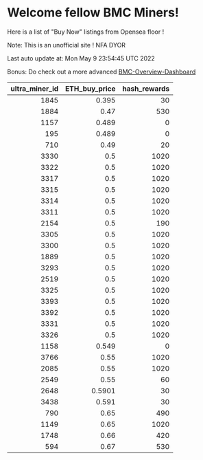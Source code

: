 # Welcome fellow BMC Miners!
Here is a list of "Buy Now" listings from Opensea floor !

Note: This is an unofficial site ! NFA DYOR

Last auto update at: Mon May  9 23:54:45 UTC 2022

Bonus: Do check out a more advanced [BMC-Overview-Dashboard](https://dune.com/defifunk/BMC-Overview-Dashboard)


|   ultra_miner_id |   ETH_buy_price |   hash_rewards |
|-----------------:|----------------:|---------------:|
|             1845 |          0.395  |             30 |
|             1884 |          0.47   |            530 |
|             1157 |          0.489  |              0 |
|              195 |          0.489  |              0 |
|              710 |          0.49   |             20 |
|             3330 |          0.5    |           1020 |
|             3322 |          0.5    |           1020 |
|             3317 |          0.5    |           1020 |
|             3315 |          0.5    |           1020 |
|             3314 |          0.5    |           1020 |
|             3311 |          0.5    |           1020 |
|             2154 |          0.5    |            190 |
|             3305 |          0.5    |           1020 |
|             3300 |          0.5    |           1020 |
|             1889 |          0.5    |           1020 |
|             3293 |          0.5    |           1020 |
|             2519 |          0.5    |           1020 |
|             3325 |          0.5    |           1020 |
|             3393 |          0.5    |           1020 |
|             3392 |          0.5    |           1020 |
|             3331 |          0.5    |           1020 |
|             3326 |          0.5    |           1020 |
|             1158 |          0.549  |              0 |
|             3766 |          0.55   |           1020 |
|             2085 |          0.55   |           1020 |
|             2549 |          0.55   |             60 |
|             2648 |          0.5901 |             30 |
|             3438 |          0.591  |             30 |
|              790 |          0.65   |            490 |
|             1149 |          0.65   |           1020 |
|             1748 |          0.66   |            420 |
|              594 |          0.67   |            530 |